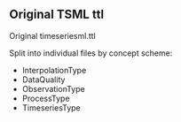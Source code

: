 ## Original TSML ttl
Original timeseriesml.ttl

Split into individual files by concept scheme:
- InterpolationType
- DataQuality
- ObservationType
- ProcessType
- TimeseriesType
